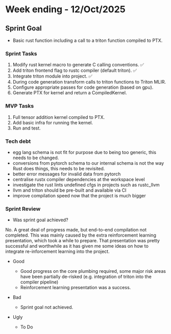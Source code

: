 # Week ending - 12/Oct/2025

## Sprint Goal

- Basic rust function including a call to a triton function compiled to PTX.

### Sprint Tasks

1. Modify rust kernel macro to generate C calling conventions. ✅
2. Add triton frontend flag to rustc compiler (default triton). ✅
3. Integrate triton module into project. ✅
4. During code generation transform calls to triton functions to Triton MLIR.
5. Configure appropriate passes for code generation (based on gpu).
6. Generate PTX for kernel and return a CompiledKernel.

### MVP Tasks

1. Full tensor addition kernel compiled to PTX.
2. Add basic infra for running the kernel.
3. Run and test.

### Tech debt

- egg lang schema is not fit for purpose due to being too generic, this needs to be changed.
- conversions from pytorch schema to our internal schema is not the way Rust does things, this needs to be revisited.
- better error messages for invalid data from pytorch
- centralise rustx compiler dependencies at the workspace level
- investigate the rust lints undefined cfgs in projects such as rustc_llvm
- llvm and triton should be pre-built and available via CI
- improve compilation speed now that the project is much bigger

### Sprint Review

- Was sprint goal achieved?

No. A great deal of progress made, but end-to-end compilation not completed. This was mainly caused by the extra reinforcement learning presentation, which took a while to prepare. That presentation was pretty successful and worthwhile as it has given me some ideas on how to integrate re-inforcement learning into the project.

- Good
  - Good progress on the core plumbing required, some major risk areas have been partially de-risked (e.g. integration of triton into the compiler pipeline)
  - Reinforcement learning presentation was a success.

- Bad
  - Sprint goal not achieved.

- Ugly
  - To Do
